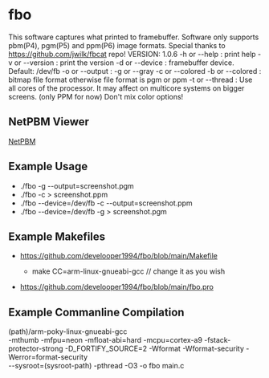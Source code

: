 # fbo
This software captures what printed to framebuffer.
Software only supports pbm(P4), pgm(P5) and ppm(P6) image formats.
Special thanks to https://github.com/jwilk/fbcat repo!
VERSION: 1.0.6
-h or --help <noarg> : print help
-v or --version <noarg> : print the version
-d or --device <arg> : framebuffer device. Default: /dev/fb
-o or --output <arg> :
-g or --gray <noarg>
-c or --colored <noarg>
-b or --colored <noarg> : bitmap file format otherwise file format is pgm or ppm
-t or --thread <noarg> : Use all cores of the processor. It may affect on multicore systems on bigger screens. (only PPM for now)
Don't mix color options!

## NetPBM Viewer
[NetPBM](https://kylepaulsen.com/stuff/NetpbmViewer/)

## Example Usage
- ./fbo -g --output=screenshot.pgm
- ./fbo -c > screenshot.ppm
- ./fbo --device=/dev/fb -c --output=screenshot.ppm
- ./fbo --device=/dev/fb -g > screenshot.pgm

## Example Makefiles
- https://github.com/develooper1994/fbo/blob/main/Makefile
    - make CC=arm-linux-gnueabi-gcc // change it as you wish

- https://github.com/develooper1994/fbo/blob/main/fbo.pro

## Example Commanline Compilation
(path)/arm-poky-linux-gnueabi-gcc \
-mthumb -mfpu=neon -mfloat-abi=hard -mcpu=cortex-a9 -fstack-protector-strong -D_FORTIFY_SOURCE=2 -Wformat -Wformat-security -Werror=format-security \
--sysroot=(sysroot-path) -pthread -O3 -o fbo main.c
